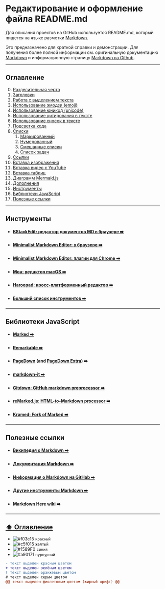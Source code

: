 # Редактирование и оформление файла README.md

Для описания проектов на GitHub используется README.md, который пишется на языке разметки [Markdown](https://ru.wikipedia.org/wiki/Markdown).    

Это предназначено для краткой справки и демонстрации. Для получения более полной информации см. оригинальную документацию [Markdown](https://daringfireball.net/projects/markdown/) и информационную страницу [Markdown на Github](https://docs.github.com/en/get-started/writing-on-github).

___

## Оглавление

0. [Разделительная черта](https://github.com/BaturinSS/manual-README.md/blob/main/src/dividing-line/dividing-line.md)
1. [Заголовки](https://github.com/BaturinSS/manual-README.md/blob/main/src/headings/headings.md)
2. [Работа с выделением текста](https://github.com/BaturinSS/manual-README.md/blob/main/src/text-selection/text-selection.md)
3. [Использование эмодзи (emoji)](https://github.com/BaturinSS/manual-README.md/blob/main/src/emoji/emoji.md)
4. [Использование юникод (unicode)](https://github.com/BaturinSS/manual-README.md/blob/main/src/unicode/unicode.md)
5. [Использование цитирования в тексте](https://github.com/BaturinSS/manual-README.md/blob/main/src/citations-text/citations-text.md)
6. [Использование сносок в тексте](https://github.com/BaturinSS/manual-README.md/blob/main/src/footnotes-text/footnotes-text.md)
7. [Подсветка кода](https://github.com/BaturinSS/manual-README.md/blob/main/src/code-highlighting/code-highlighting.md)
8. [Списки](https://github.com/BaturinSS/manual-README.md/blob/main/src/lists/lists.md)
    1. [Маркированный](https://github.com/BaturinSS/manual-README.md/blob/main/src/lists/bulleted-lists.md)
    2. [Нумерованный](https://github.com/BaturinSS/manual-README.md/blob/main/src/lists/numbered-lists.md)
    3. [Смешанные списки](https://github.com/BaturinSS/manual-README.md/blob/main/src/lists/mixed-lists.md)
    4. [Список задач](https://github.com/BaturinSS/manual-README.md/blob/main/src/lists/task-list.md)
9. [Ссылки](https://github.com/BaturinSS/manual-README.md/blob/main/src/link/link.md)
10. [Вставка изображения](https://github.com/BaturinSS/manual-README.md/blob/main/src/image/image.md)
11. [Вставка видео с YouTube](https://github.com/BaturinSS/manual-README.md/blob/main/src/video/video-youtube.md)
12. [Вставка таблиц](https://github.com/BaturinSS/manual-README.md/blob/main/src/tables/tables.md)
13. [Диаграмм Mermaid.js](https://github.com/BaturinSS/manual-README.md/blob/main/src/mermaid/mermaid.md)
14. [Дополнения](https://github.com/BaturinSS/manual-README.md/blob/main/Дополнения.md)
15. [Инструменты](#Инструменты)
16. [Библиотеки JavaScript](#Библиотеки-JavaScript)
17. [Полезные ссылки](#Полезные-ссылки)
___

## Инструменты

+ #### [ВStackEdit: редактор документов MD в браузере :arrow_right:](https://stackedit.io)
+ #### [Minimalist Markdown Editor: в браузере :arrow_right:](http://markdown.pioul.fr)
+ #### [Minimalist Markdown Editor: плагин для Chrome :arrow_right:](https://chrome.google.com/webstore/detail/minimalist-markdown-edito/pghodfjepegmciihfhdipmimghiakcjf/related)
+ #### [Mou: редактор macOS :arrow_right:](http://25.io/mou)
+ #### [Haroopad: кросс-платформенный редактор :arrow_right:](http://pad.haroopress.com/user.html)
+ #### [Больший список инструментов :arrow_right:](https://github.com/writekit/awesome-markdown)
___

## Библиотеки JavaScript

+ #### [Marked :arrow_right:](https://github.com/chjj/marked)
+ #### [Remarkable :arrow_right:](https://github.com/jonschlinkert/remarkable)
+ #### [PageDown](https://code.google.com/p/pagedown/) (and [PageDown Extra](https://github.com/jmcmanus/pagedown-extra)) :arrow_right:
+ #### [markdown-it :arrow_right:](https://github.com/markdown-it/markdown-it)
+ #### [Gitdown: GitHub markdown preprocessor :arrow_right:](https://github.com/gajus/gitdown)
+ #### [reMarked.js: HTML-to-Markdown processor :arrow_right:](https://github.com/leeoniya/reMarked.js)
+ #### [Kramed: Fork of Marked :arrow_right:](https://github.com/GitbookIO/kramed)
___

## Полезные ссылки

+ #### [Википедия о Markdown :arrow_right:](https://ru.wikipedia.org/wiki/Markdown)
+ #### [Документация Markdown :arrow_right:](https://daringfireball.net/projects/markdown)
+ #### [Информация о Markdown на GitHab :arrow_right:](https://docs.github.com/en/get-started/writing-on-github)
+ #### [Другие инструменты Markdown :arrow_right:](https://github.com/adam-p/markdown-here/wiki/Other-Markdown-Tools)
+ #### [Markdown Here wiki :arrow_right:](https://github.com/adam-p/markdown-here/wiki)
___

## [:arrow_up:  Оглавление](#Оглавление)

- ![#f03c15](https://via.placeholder.com/15/f03c15/000000?text=+) `красный`
- ![#c5f015](https://via.placeholder.com/15/c5f015/000000?text=+) `желтый`
- ![#1589F0](https://via.placeholder.com/15/1589F0/000000?text=+) `синий`
- ![#a90171](https://via.placeholder.com/15/a90171/000000?text=+) `пурпурный`

```diff
- текст выделен красным цветом
+ текст выделен зелёным цветом
! текст выделен оранжевым цветом
# текст выделен серым цветом
@@ текст выделен фиолетовым цветом (жирный шрифт) @@
```

